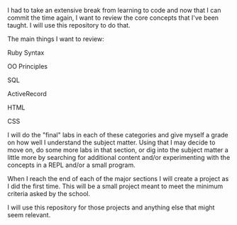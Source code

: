 I had to take an extensive break from learning to code and now that I can
commit the time again, I want to review the core concepts that I've been
taught. I will use this repository to do that.

The main things I want to review: 

Ruby Syntax 

OO Principles 

SQL 

ActiveRecord 

HTML 

CSS

I will do the "final" labs in each of these categories and give myself
a grade on how well I understand the subject matter. Using that I may
decide to move on, do some more labs in that section, or dig into the
subject matter a little more by searching for additional content and/or
experimenting with the concepts in a REPL and/or a small program.

When I reach the end of each of the major sections I will create a project
as I did the first time. This will be a small project meant to meet the
minimum criteria asked by the school. 

I will use this repository for those projects and anything else that might
seem relevant.
